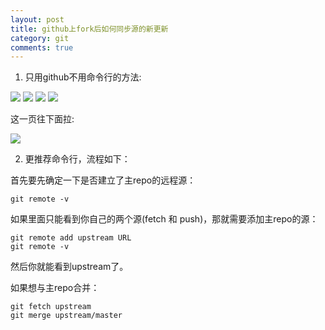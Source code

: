 ```yaml
---
layout: post
title: github上fork后如何同步源的新更新
category: git
comments: true
---
```


1. 只用github不用命令行的方法:

![](https://pic2.zhimg.com/cbd7f5298b0ceca142ec0487b4468add_b.jpg)
![](https://pic4.zhimg.com/3359d274bd9c4ade8d891b8717dab5a7_b.jpg)
![](https://pic3.zhimg.com/f19d82b82d307c86cb0f703b8dc4805e_b.jpg)
![](https://pic3.zhimg.com/1f354c1b8aa920142b965776a8fa1382_b.jpg)

这一页往下面拉:

![](https://pic4.zhimg.com/cf0f718887c6ff2e20d77884885dea13_b.jpg)

2. 更推荐命令行，流程如下：

首先要先确定一下是否建立了主repo的远程源：

```
git remote -v
```

如果里面只能看到你自己的两个源(fetch 和 push)，那就需要添加主repo的源：

```
git remote add upstream URL
git remote -v
```

然后你就能看到upstream了。

如果想与主repo合并：

```
git fetch upstream
git merge upstream/master
```